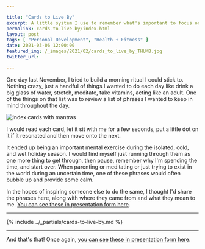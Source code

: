 ```yaml
---

title: "Cards to Live By"
excerpt: A little system I use to remember what's important to focus on during the day. 
permalink: cards-to-live-by/index.html
layout: post
tags: [ "Personal Development", "Health + Fitness" ]
date: 2021-03-06 12:00:00
featured_img: /_images/2021/02/cards_to_live_by_THUMB.jpg
twitter_url: 

---
```


One day last November, I tried to build a morning ritual I could stick to. Nothing crazy, just a handful of things I wanted to do each day like drink a big glass of water, stretch, meditate, take vitamins, acting like an adult. One of the things on that list was to review a list of phrases I wanted to keep in mind throughout the day. 

![Index cards with mantras](/_images/2021/02/cards_to_live_by.jpg)

I would read each card, let it sit with me for a few seconds, put a little dot on it if it resonated and then move onto the next. 

It ended up being an important mental exercise during the isolated, cold, and wet holiday season. I would find myself just running through them as one more thing to get through, then pause, remember why I'm spending the time, and start over. When parenting or meditating or just trying to exist in the world during an uncertain time, one of these phrases would often bubble up and provide some calm. 

In the hopes of inspiring someone else to do the same, I thought I'd share the phrases here, along with where they came from and what they mean to me. [You can see these in presentation form here](/cards).

---

{% include ../_partials/cards-to-live-by.md %}

---

And that's that! Once again, [you can see these in presentation form here](/cards).
